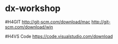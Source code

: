 # dx-workshop

#H4GIT
http://git-scm.com/download/mac
http://git-scm.com/download/win

#H4VS Code
https://code.visualstudio.com/download
